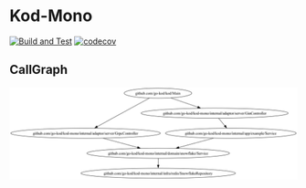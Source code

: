 # Kod-Mono

[![Build and Test](https://github.com/go-kod/kod-mono/actions/workflows/go.yml/badge.svg)](https://github.com/go-kod/kod-mono/actions/workflows/go.yml)
[![codecov](https://codecov.io/gh/go-kod/kod-mono/graph/badge.svg?token=BvQttVqscO)](https://codecov.io/gh/go-kod/kod-mono)

## CallGraph

![call graph](./callgraph.png)
